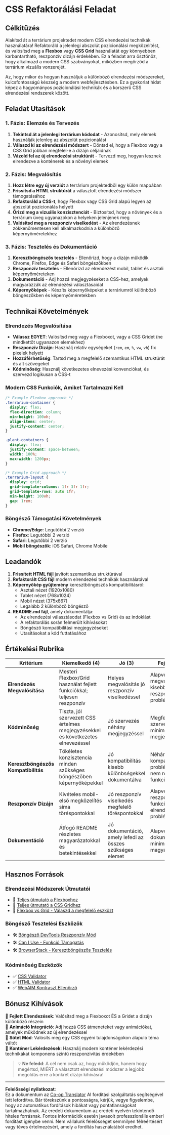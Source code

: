 <!--
CO_OP_TRANSLATOR_METADATA:
{
  "original_hash": "bee6762d4092a13fc7c338814963f980",
  "translation_date": "2025-10-24T20:15:30+00:00",
  "source_file": "3-terrarium/2-intro-to-css/assignment.md",
  "language_code": "hu"
}
-->
# CSS Refaktorálási Feladat

## Célkitűzés

Alakítsd át a terrárium projektedet modern CSS elrendezési technikák használatára! Refaktoráld a jelenlegi abszolút pozicionálási megközelítést, és valósítsd meg a **Flexbox** vagy **CSS Grid** használatát egy könnyebben karbantartható, reszponzív dizájn érdekében. Ez a feladat arra ösztönöz, hogy alkalmazd a modern CSS szabványokat, miközben megőrzöd a terrárium vizuális vonzerejét.

Az, hogy mikor és hogyan használjuk a különböző elrendezési módszereket, kulcsfontosságú készség a modern webfejlesztésben. Ez a gyakorlat hidat képez a hagyományos pozicionálási technikák és a korszerű CSS elrendezési rendszerek között.

## Feladat Utasítások

### 1. Fázis: Elemzés és Tervezés
1. **Tekintsd át a jelenlegi terrárium kódodat** - Azonosítsd, mely elemek használják jelenleg az abszolút pozicionálást
2. **Válaszd ki az elrendezési módszert** - Döntsd el, hogy a Flexbox vagy a CSS Grid jobban megfelel-e a dizájn céljaidnak
3. **Vázold fel az új elrendezési struktúrát** - Tervezd meg, hogyan lesznek elrendezve a konténerek és a növényi elemek

### 2. Fázis: Megvalósítás
1. **Hozz létre egy új verziót** a terrárium projektedből egy külön mappában
2. **Frissítsd a HTML struktúrát** a választott elrendezési módszer támogatásához
3. **Refaktoráld a CSS-t**, hogy Flexbox vagy CSS Grid alapú legyen az abszolút pozicionálás helyett
4. **Őrizd meg a vizuális konzisztenciát** - Biztosítsd, hogy a növények és a terrárium üveg ugyanazokon a helyeken jelenjenek meg
5. **Valósítsd meg a reszponzív viselkedést** - Az elrendezésnek zökkenőmentesen kell alkalmazkodnia a különböző képernyőméretekhez

### 3. Fázis: Tesztelés és Dokumentáció
1. **Keresztböngészős tesztelés** - Ellenőrizd, hogy a dizájn működik Chrome, Firefox, Edge és Safari böngészőkben
2. **Reszponzív tesztelés** - Ellenőrizd az elrendezést mobil, tablet és asztali képernyőméreteken
3. **Dokumentáció** - Adj hozzá megjegyzéseket a CSS-hez, amelyek magyarázzák az elrendezési választásaidat
4. **Képernyőképek** - Készíts képernyőképeket a terráriumról különböző böngészőkben és képernyőméretekben

## Technikai Követelmények

### Elrendezés Megvalósítása
- **Válassz EGYET**: Valósítsd meg vagy a Flexboxot, vagy a CSS Gridet (ne mindkettőt ugyanazon elemekhez)
- **Reszponzív Dizájn**: Használj relatív egységeket (`rem`, `em`, `%`, `vw`, `vh`) fix pixelek helyett
- **Hozzáférhetőség**: Tartsd meg a megfelelő szemantikus HTML struktúrát és alt szövegeket
- **Kódminőség**: Használj következetes elnevezési konvenciókat, és szervezd logikusan a CSS-t

### Modern CSS Funkciók, Amiket Tartalmazni Kell
```css
/* Example Flexbox approach */
.terrarium-container {
  display: flex;
  flex-direction: column;
  min-height: 100vh;
  align-items: center;
  justify-content: center;
}

.plant-containers {
  display: flex;
  justify-content: space-between;
  width: 100%;
  max-width: 1200px;
}

/* Example Grid approach */
.terrarium-layout {
  display: grid;
  grid-template-columns: 1fr 3fr 1fr;
  grid-template-rows: auto 1fr;
  min-height: 100vh;
  gap: 1rem;
}
```

### Böngésző Támogatási Követelmények
- **Chrome/Edge**: Legutóbbi 2 verzió
- **Firefox**: Legutóbbi 2 verzió  
- **Safari**: Legutóbbi 2 verzió
- **Mobil böngészők**: iOS Safari, Chrome Mobile

## Leadandók

1. **Frissített HTML fájl** javított szemantikus struktúrával
2. **Refaktorált CSS fájl** modern elrendezési technikák használatával
3. **Képernyőkép gyűjtemény** keresztböngészős kompatibilitásról:
   - Asztali nézet (1920x1080)
   - Tablet nézet (768x1024) 
   - Mobil nézet (375x667)
   - Legalább 2 különböző böngésző
4. **README.md fájl**, amely dokumentálja:
   - Az elrendezési választásodat (Flexbox vs Grid) és az indoklást
   - A refaktorálás során felmerült kihívásokat
   - Böngésző kompatibilitási megjegyzéseket
   - Utasításokat a kód futtatásához

## Értékelési Rubrika

| Kritérium | Kiemelkedő (4) | Jó (3) | Fejlődő (2) | Kezdő (1) |
|-----------|----------------|--------|-------------|-----------|
| **Elrendezés Megvalósítása** | Mesteri Flexbox/Grid használat fejlett funkciókkal; teljesen reszponzív | Helyes megvalósítás jó reszponzív viselkedéssel | Alapvető megvalósítás kisebb reszponzív problémákkal | Hiányos vagy helytelen elrendezés megvalósítás |
| **Kódminőség** | Tiszta, jól szervezett CSS értelmes megjegyzésekkel és következetes elnevezéssel | Jó szervezés néhány megjegyzéssel | Megfelelő szervezés minimális megjegyzésekkel | Rossz szervezés; nehezen érthető |
| **Keresztböngészős Kompatibilitás** | Tökéletes konzisztencia minden szükséges böngészőben képernyőképekkel | Jó kompatibilitás kisebb különbségekkel dokumentálva | Néhány kompatibilitási probléma, ami nem rontja a funkcionalitást | Jelentős kompatibilitási problémák vagy hiányzó tesztelés |
| **Reszponzív Dizájn** | Kivételes mobil-első megközelítés sima töréspontokkal | Jó reszponzív viselkedés megfelelő töréspontokkal | Alapvető reszponzív funkciók néhány elrendezési problémával | Korlátozott vagy hibás reszponzív viselkedés |
| **Dokumentáció** | Átfogó README részletes magyarázatokkal és betekintésekkel | Jó dokumentáció, amely lefedi az összes szükséges elemet | Alapvető dokumentáció minimális magyarázatokkal | Hiányos vagy hiányzó dokumentáció |

## Hasznos Források

### Elrendezési Módszerek Útmutatói
- 📖 [Teljes útmutató a Flexboxhoz](https://css-tricks.com/snippets/css/a-guide-to-flexbox/)
- 📖 [Teljes útmutató a CSS Gridhez](https://css-tricks.com/snippets/css/complete-guide-grid/)
- 📖 [Flexbox vs Grid - Válaszd a megfelelő eszközt](https://blog.webdevsimplified.com/2022-11/flexbox-vs-grid/)

### Böngésző Tesztelési Eszközök
- 🛠️ [Böngésző DevTools Reszponzív Mód](https://developer.chrome.com/docs/devtools/device-mode/)
- 🛠️ [Can I Use - Funkció Támogatás](https://caniuse.com/)
- 🛠️ [BrowserStack - Keresztböngészős Tesztelés](https://www.browserstack.com/)

### Kódminőség Eszközök
- ✅ [CSS Validator](https://jigsaw.w3.org/css-validator/)
- ✅ [HTML Validator](https://validator.w3.org/)
- ✅ [WebAIM Kontraszt Ellenőrző](https://webaim.org/resources/contrastchecker/)

## Bónusz Kihívások

🌟 **Fejlett Elrendezések**: Valósítsd meg a Flexboxot ÉS a Gridet a dizájn különböző részein  
🌟 **Animáció Integráció**: Adj hozzá CSS átmeneteket vagy animációkat, amelyek működnek az új elrendezéssel  
🌟 **Sötét Mód**: Valósíts meg egy CSS egyéni tulajdonságokon alapuló téma váltót  
🌟 **Konténer Lekérdezések**: Használj modern konténer lekérdezési technikákat komponens szintű reszponzivitás érdekében  

> 💡 **Ne feledd**: A cél nem csak az, hogy működjön, hanem hogy megértsd, MIÉRT a választott elrendezési módszer a legjobb megoldás erre a konkrét dizájn kihívásra!

---

**Felelősségi nyilatkozat**:  
Ez a dokumentum az [Co-op Translator](https://github.com/Azure/co-op-translator) AI fordítási szolgáltatás segítségével lett lefordítva. Bár törekszünk a pontosságra, kérjük, vegye figyelembe, hogy az automatikus fordítások hibákat vagy pontatlanságokat tartalmazhatnak. Az eredeti dokumentum az eredeti nyelvén tekintendő hiteles forrásnak. Fontos információk esetén javasolt professzionális emberi fordítást igénybe venni. Nem vállalunk felelősséget semmilyen félreértésért vagy téves értelmezésért, amely a fordítás használatából eredhet.